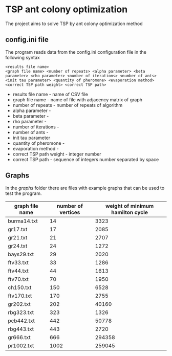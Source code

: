 # TSP ant colony optimization

The project aims to solve TSP by ant colony optimization method

## config.ini file

The program reads data from the config.ini configuration file in the following syntax

```
<results file name>
<graph file name> <number of repeats> <alpha parameter> <beta parameter> <rho parameter> <number of iterations> <number of ants> <init tau parameter> <quantity of pheromone> <evaporation method> <correct TSP path weight> <correct TSP path> 
```
- results file name - name of CSV file
- graph file name - name of file with adjacency matrix of graph
- number of repeats - number of repeats of algorithm
- alpha parameter - 
- beta parameter - 
- rho parameter - 
- number of iterations - 
- number of ants - 
- init tau parameter
- quantity of pheromone - 
- evaporation method - 
- correct TSP path weight - integer number
- correct TSP path - sequence of integers number separated by space

## Graphs

In the *graphs* folder there are files with example graphs that can be used to test the program.

| graph file name | number of vertices | weight of minimum hamilton cycle |
|-----------------|--------------------|----------------------------------|
| burma14.txt     | 14                 | 3323                             | 
| gr17.txt        | 17                 | 2085                             |
| gr21.txt        | 21                 | 2707                             | 
| gr24.txt        | 24                 | 1272                             |
| bays29.txt      | 29                 | 2020                             |  
| ftv33.txt       | 33                 | 1286                             | 
| ftv44.txt       | 44                 | 1613                             |   
| ftv70.txt       | 70                 | 1950                             |   
| ch150.txt       | 150                | 6528                             |  
| ftv170.txt      | 170                | 2755                             |    
| gr202.txt       | 202                | 40160                            |    
| rbg323.txt      | 323                | 1326                             |   
| pcb442.txt      | 442                | 50778                            |   
| rbg443.txt      | 443                | 2720                             |   
| gr666.txt       | 666                | 294358                           |
| pr1002.txt      | 1002               | 259045                           |